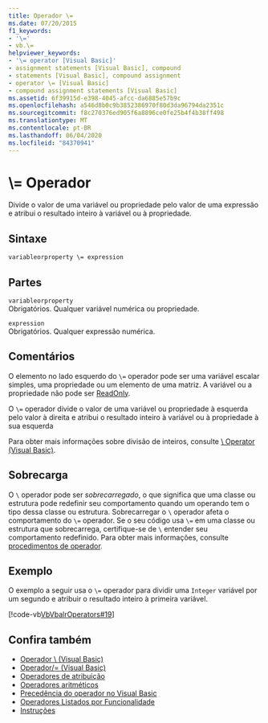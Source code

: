 ```yaml
---
title: Operador \=
ms.date: 07/20/2015
f1_keywords:
- '\='
- vb.\=
helpviewer_keywords:
- '\= operator [Visual Basic]'
- assignment statements [Visual Basic], compound
- statements [Visual Basic], compound assignment
- operator \= [Visual Basic]
- compound assignment statements [Visual Basic]
ms.assetid: 6f39915d-e398-4045-afcc-da6885e57b9c
ms.openlocfilehash: a546d8b0c9b3852386970f80d3da96794da2351c
ms.sourcegitcommit: f8c270376ed905f6a8896ce0fe25b4f4b38ff498
ms.translationtype: MT
ms.contentlocale: pt-BR
ms.lasthandoff: 06/04/2020
ms.locfileid: "84370941"
---
```

# <a name="-operator"></a>\\= Operador
Divide o valor de uma variável ou propriedade pelo valor de uma expressão e atribui o resultado inteiro à variável ou à propriedade.  
  
## <a name="syntax"></a>Sintaxe  
  
```vb  
variableorproperty \= expression  
```  
  
## <a name="parts"></a>Partes  
 `variableorproperty`  
 Obrigatórios. Qualquer variável numérica ou propriedade.  
  
 `expression`  
 Obrigatórios. Qualquer expressão numérica.  
  
## <a name="remarks"></a>Comentários  
 O elemento no lado esquerdo do `\=` operador pode ser uma variável escalar simples, uma propriedade ou um elemento de uma matriz. A variável ou a propriedade não pode ser [ReadOnly](../modifiers/readonly.md).  
  
 O `\=` operador divide o valor de uma variável ou propriedade à esquerda pelo valor à direita e atribui o resultado inteiro à variável ou à propriedade à sua esquerda  
  
 Para obter mais informações sobre divisão de inteiros, consulte [\ Operator (Visual Basic)](integer-division-operator.md).  
  
## <a name="overloading"></a>Sobrecarga  
 O `\` operador pode ser *sobrecarregado*, o que significa que uma classe ou estrutura pode redefinir seu comportamento quando um operando tem o tipo dessa classe ou estrutura. Sobrecarregar o `\` operador afeta o comportamento do `\=` operador. Se o seu código usa `\=` em uma classe ou estrutura que sobrecarrega, certifique-se de `\` entender seu comportamento redefinido. Para obter mais informações, consulte [procedimentos de operador](../../programming-guide/language-features/procedures/operator-procedures.md).  
  
## <a name="example"></a>Exemplo  
 O exemplo a seguir usa o `\=` operador para dividir uma `Integer` variável por um segundo e atribuir o resultado inteiro à primeira variável.  
  
 [!code-vb[VbVbalrOperators#19](~/samples/snippets/visualbasic/VS_Snippets_VBCSharp/VbVbalrOperators/VB/Class1.vb#19)]  
  
## <a name="see-also"></a>Confira também

- [Operador \ (Visual Basic)](integer-division-operator.md)
- [Operador/= (Visual Basic)](floating-point-division-assignment-operator.md)
- [Operadores de atribuição](assignment-operators.md)
- [Operadores aritméticos](arithmetic-operators.md)
- [Precedência do operador no Visual Basic](operator-precedence.md)
- [Operadores Listados por Funcionalidade](operators-listed-by-functionality.md)
- [Instruções](../../programming-guide/language-features/statements.md)
